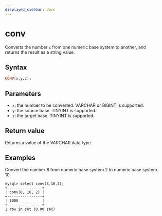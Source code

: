 ```yaml
---
displayed_sidebar: docs
---
```


# conv

Converts the number `x` from one numeric base system to another, and returns the result as a string value.

## Syntax

```Haskell
CONV(x,y,z);
```

## Parameters

- `x`: the number to be converted. VARCHAR or BIGINT is supported.
- `y`: the source base. TINYINT  is supported.
- `z`: the target base. TINYINT is supported.

## Return value

Returns a value of the VARCHAR data type.

## Examples

Convert the number 8 from numeric base system 2 to numeric base system 10:

```Plain
mysql> select conv(8,10,2);
+----------------+
| conv(8, 10, 2) |
+----------------+
| 1000           |
+----------------+
1 row in set (0.00 sec)
```
